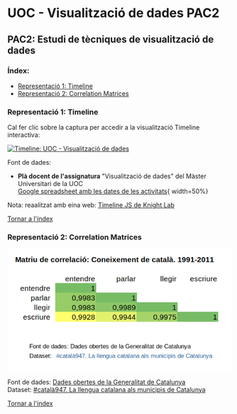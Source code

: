 # UOC - Visualització de dades PAC2
## PAC2: Estudi de tècniques de visualització de dades

### Índex:  
- [Representació 1: Timeline](#representació-1-timeline)
- [Representació 2: Correlation Matrices](#representació-2-correlation-matrices)

### Representació 1: Timeline

Cal fer clic sobre la captura per accedir a la visualització Timeline interactiva:

[![Timeline: UOC - Visualització de dades](/timeline-visualització-dades.jpg)](https://cdn.knightlab.com/libs/timeline3/latest/embed/index.html?source=16WdZWK36rMBhqfcTwRZL-5e65WKP0u4bGnolf8jCv1g&font=Default&lang=ca&initial_zoom=2&height=640)

Font de dades:
 - **Plà docent de l'assignatura** "Visualització de dades" del Màster Universitari de la UOC  
 [Google spreadsheet amb les dates de les activitats](https://docs.google.com/spreadsheets/d/16WdZWK36rMBhqfcTwRZL-5e65WKP0u4bGnolf8jCv1g/edit#gid=0){ width=50%}
 
 Nota: reaalitzat amb eina web: [Timeline JS de Knight Lab](https://timeline.knightlab.com/)

[Tornar a l'índex](#Índex)

### Representació 2: Correlation Matrices

![Matriu de correlació sobre coneixements del català](/correlació-coneixements-català.png)

Font de dades: [Dades obertes de la Generalitat de Catalunya](https://governobert.gencat.cat/ca/dades_obertes/inici/)  
Dataset: [#català947. La llengua catalana als municipis de Catalunya](https://analisi.transparenciacatalunya.cat/Societat-benestar/-catal-947-La-llengua-catalana-als-municipis-de-Ca/ct77-e63k)  

[Tornar a l'índex](#Índex)
